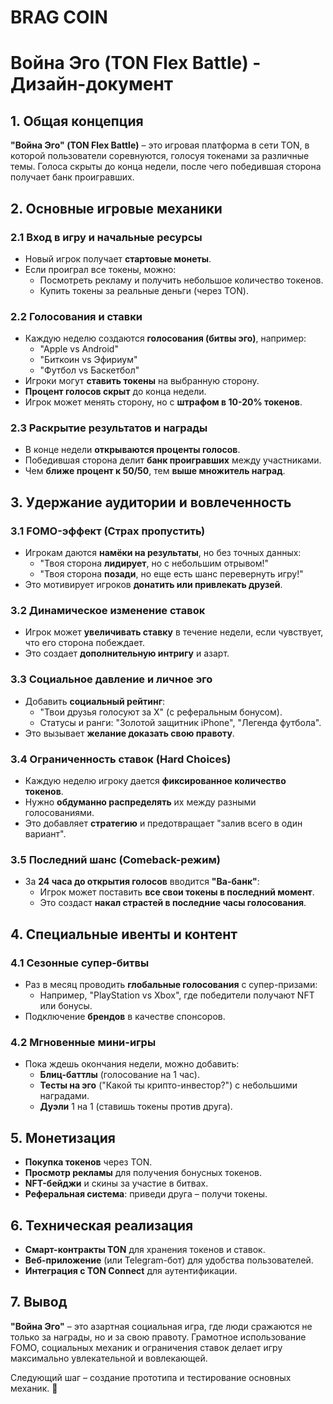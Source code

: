 # BRAG COIN
# Война Эго (TON Flex Battle) - Дизайн-документ

## 1. Общая концепция
**"Война Эго" (TON Flex Battle)** – это игровая платформа в сети TON, в которой пользователи соревнуются, голосуя токенами за различные темы. Голоса скрыты до конца недели, после чего победившая сторона получает банк проигравших.

## 2. Основные игровые механики

### 2.1 Вход в игру и начальные ресурсы
- Новый игрок получает **стартовые монеты**.
- Если проиграл все токены, можно:
  - Посмотреть рекламу и получить небольшое количество токенов.
  - Купить токены за реальные деньги (через TON).

### 2.2 Голосования и ставки
- Каждую неделю создаются **голосования (битвы эго)**, например:
  - "Apple vs Android"
  - "Биткоин vs Эфириум"
  - "Футбол vs Баскетбол"
- Игроки могут **ставить токены** на выбранную сторону.
- **Процент голосов скрыт** до конца недели.
- Игрок может менять сторону, но с **штрафом в 10-20% токенов**.

### 2.3 Раскрытие результатов и награды
- В конце недели **открываются проценты голосов**.
- Победившая сторона делит **банк проигравших** между участниками.
- Чем **ближе процент к 50/50**, тем **выше множитель наград**.

## 3. Удержание аудитории и вовлеченность

### 3.1 FOMO-эффект (Страх пропустить)
- Игрокам даются **намёки на результаты**, но без точных данных:
  - "Твоя сторона **лидирует**, но с небольшим отрывом!"
  - "Твоя сторона **позади**, но еще есть шанс перевернуть игру!"
- Это мотивирует игроков **донатить или привлекать друзей**.

### 3.2 Динамическое изменение ставок
- Игрок может **увеличивать ставку** в течение недели, если чувствует, что его сторона побеждает.
- Это создает **дополнительную интригу** и азарт.

### 3.3 Социальное давление и личное эго
- Добавить **социальный рейтинг**:
  - "Твои друзья голосуют за X" (с реферальным бонусом).
  - Статусы и ранги: "Золотой защитник iPhone", "Легенда футбола".
- Это вызывает **желание доказать свою правоту**.

### 3.4 Ограниченность ставок (Hard Choices)
- Каждую неделю игроку дается **фиксированное количество токенов**.
- Нужно **обдуманно распределять** их между разными голосованиями.
- Это добавляет **стратегию** и предотвращает "залив всего в один вариант".

### 3.5 Последний шанс (Comeback-режим)
- За **24 часа до открытия голосов** вводится **"Ва-банк"**:
  - Игрок может поставить **все свои токены в последний момент**.
  - Это создаст **накал страстей в последние часы голосования**.

## 4. Специальные ивенты и контент

### 4.1 Сезонные супер-битвы
- Раз в месяц проводить **глобальные голосования** с супер-призами:
  - Например, "PlayStation vs Xbox", где победители получают NFT или бонусы.
- Подключение **брендов** в качестве спонсоров.

### 4.2 Мгновенные мини-игры
- Пока ждешь окончания недели, можно добавить:
  - **Блиц-баттлы** (голосование на 1 час).
  - **Тесты на эго** ("Какой ты крипто-инвестор?") с небольшими наградами.
  - **Дуэли** 1 на 1 (ставишь токены против друга).

## 5. Монетизация
- **Покупка токенов** через TON.
- **Просмотр рекламы** для получения бонусных токенов.
- **NFT-бейджи** и скины за участие в битвах.
- **Реферальная система**: приведи друга – получи токены.

## 6. Техническая реализация
- **Смарт-контракты TON** для хранения токенов и ставок.
- **Веб-приложение** (или Telegram-бот) для удобства пользователей.
- **Интеграция с TON Connect** для аутентификации.

## 7. Вывод
**"Война Эго"** – это азартная социальная игра, где люди сражаются не только за награды, но и за свою правоту. Грамотное использование FOMO, социальных механик и ограничения ставок делает игру максимально увлекательной и вовлекающей.

Следующий шаг – создание прототипа и тестирование основных механик. 🚀

